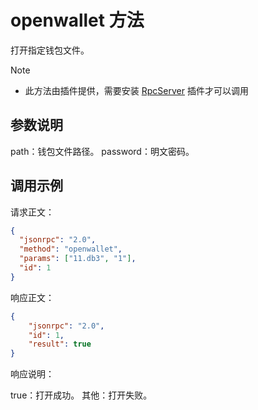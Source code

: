 # openwallet 方法

打开指定钱包文件。

> [!Note]
>
> - 此方法由插件提供，需要安装 [RpcServer](https://github.com/neo-project/neo-modules/releases) 插件才可以调用

## 参数说明

path：钱包文件路径。
password：明文密码。

## 调用示例

请求正文：

```json
{
  "jsonrpc": "2.0",
  "method": "openwallet",
  "params": ["11.db3", "1"],
  "id": 1
}
```

响应正文：

```json
{
    "jsonrpc": "2.0",
    "id": 1,
    "result": true
}
```

响应说明：

true：打开成功。
其他：打开失败。

